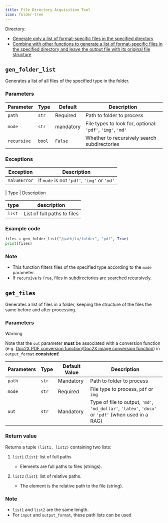 ```yaml
---
title: File Directory Acquisition Tool
icon: folder-tree
---
```


Directory:
- [Generate only a list of format-specific files in the specified directory](#gen-folder-list)
- [Combine with other functions to generate a list of format-specific files in the specified directory and leave the output file with its original file structure](#get-files)

## `gen_folder_list`

Generates a list of all files of the specified type in the folder.

### Parameters

| Parameter | Type | Default | Description |
|------|------|----------|--------|
| `path` | `str` | Required | Path to folder to process |
| `mode` | `str` | mandatory | File types to look for, optional: `'pdf'`, `'img'`, `'md'` |
| `recursive` | `bool` | `False` | Whether to recursively search subdirectories |

### Exceptions

|Exception | Description |
|------|--------|
| `ValueError` | if `mode` is not `'pdf'`, `'img'` or `'md'` |

| Type | Description

| type | description |
|------|--------|
| `list` | List of full paths to files |

### Example code

```python
files = gen_folder_list("/path/to/folder", "pdf", True)
print(files)
```

### Note

- This function filters files of the specified type according to the `mode` parameter.
- If `recursive` is `True`, files in subdirectories are searched recursively.


## `get_files`

Generates a list of files in a folder, keeping the structure of the files the same before and after processing.

### Parameters

> [!warning]
> Note that the `out` parameter **must** be associated with a conversion function (e.g. [Doc2X PDF conversion function](../Doc2X/2.md)/[Doc2X image conversion function](../Doc2X/1.md)) in `output_format` **consistent**!

| Parameters | Type | Default Value | Description |
|------|------|----------|--------|
| `path` | `str` | Mandatory | Path to folder to process |
| `mode` | `str` | Required | File type to process, ``pdf`` or ``img`` |
| `out` | `str` | Mandatory | Type of file to output, `'md'`, `'md_dollar'`, `'latex'`, `'docx'` or `'pdf'` (when used in a RAG) | `mode` | `str` | Mandatory | Path to the file to process, `'pdf'` or `'img'`.

### Return value

Returns a tuple `(list1, list2)` containing two lists:

1. `list1` (`list`): list of full paths
   - Elements are full paths to files (strings).

2. `list2` (`list`): list of relative paths.
   - The element is the relative path to the file (string).

### Note

- `list1` and `list2` are the same length.
- For `input` and `output_format`, these path lists can be used
